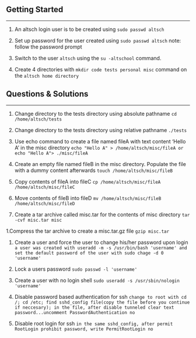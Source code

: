 ## Getting Started 
---

1. An altsch login user is to be created using `sudo passwd altsch`
   
1. Set up password for the user created using `sudo passwd altsch` note: follow the password prompt

1. Switch to the user `altsch` using the `su -altschool` command.

1. Create 4 directories with `mkdir code tests personal misc` command on the `altsch home directory`

## Questions & Solutions
____
1. Change directory to the tests directory using absolute pathname `cd /home/altsch/tests`

1. Change directory to the tests directory using relative pathname `./tests`

1. Use echo command to create a file named fileA with text content ‘Hello A’ in the misc directory `echo "Hello A" > /home/altsch/misc/fileA or echo "Hello A"> ./misc/fileA`

1. Create an empty file named fileB in the misc directory. Populate the file with a dummy content afterwards `touch /home/altsch/misc/fileB`
   
1. Copy contents of fileA into fileC `cp /home/altsch/misc/fileA /home/altsch/misc/fileC`

1. Move contents of fileB into fileD `mv /home/altsch/misc/fileB /home/altsch/misc/fileD`

1. Create a tar archive called misc.tar for the contents of misc directory `tar -cvf misc.tar misc`

1.Compress the tar archive to create a misc.tar.gz file `gzip misc.tar`

1. Create a user and force the user to change his/her password upon login `a user was created with useradd -m -s /usr/bin/bash 'username' and set the default password of the user with sudo chage -d 0 'username'`

1. Lock a users password `sudo passwd -l 'username'`

1. Create a user with no login shell `sudo useradd -s /usr/sbin/nologin 'username'`

1. Disable password based authentication for ssh `change to root with cd /; cd /etc; find sshd_config file(copy the file before you continue if neccesary); in the file, after disable tunneled clear text password...uncomment PasswordAuthentication no`

1. Disable root login for ssh `in the same sshd_config, after permit RootLogin prohibit password, write PermitRootLogin no`
